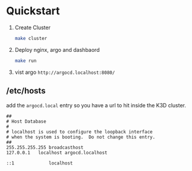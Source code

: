 # Quickstart

1) Create Cluster
    ```bash
    make cluster
    ```

2) Deploy nginx, argo and dashbaord
    ```bash
    make run
    ``` 

3) vist argo
    ```http://argocd.localhost:8080/```

## /etc/hosts

add the `argocd.local` entry so you have a url to hit inside the K3D cluster. 

```
##
# Host Database
#
# localhost is used to configure the loopback interface
# when the system is booting.  Do not change this entry.
##
255.255.255.255	broadcasthost
127.0.0.1	localhost argocd.localhost

::1             localhost
